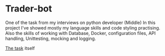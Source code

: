 # Trader-bot

One of the task from my interviews on python developer (Middle) 
In this project I've showed mostly my language skills and code styling practising.
Also the skills of working with Database, Docker, configuration files, API handling, Unittesting, mocking and logging.

[The task](https://github.com/Tsarikovich/forTechInterview/task.pdf) itself
